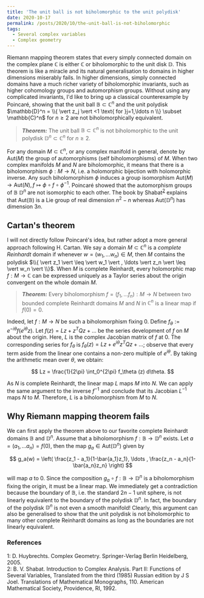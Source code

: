 ```yaml
---
title: 'The unit ball is not biholomorphic to the unit polydisk'
date: 2020-10-17
permalink: /posts/2020/10/the-unit-ball-is-not-biholomorphic
tags:
  - Several complex variables
  - Complex geometry
---
```


Riemann mapping theorem states that every simply connected domain on the complex plane $\mathbb{C}$ is either $\mathbb{C}$ or biholomorphic to the unit disk $\mathbb{D}$. This theorem is like a miracle and its natural generalisation to domains in higher dimensions miserably fails. In higher dimensions, simply connected domains have a much richer variety of biholomorphic invariants, such as higher cohomology groups and automorphism groups. Without using any complicated invariants, I'd like to bring up a classical counterexample by Poincaré, showing that the unit ball $\mathbb{B} \subset \mathbb{C}^n$ and the unit polydisk $\mathbb{D}^n = \\{ \vert z_j \vert <1 \text{ for }j=1,\ldots n \\} \subset \mathbb{C}^n$ for $n \geq 2$ are not biholomorphically equivalent.

> **_Theorem:_** The unit ball $\mathbb{B} \subset \mathbb{C}^n$ is not biholomorphic to the unit polydisk $\mathbb{D}^n \subset \mathbb{C}^n$ for $n \geq 2$.

For any domain $M \subset \mathbb{C}^n$, or any complex manifold in general, denote by $\text{Aut}(M)$ the group of automorphisms (self biholomorphisms) of $M$. When two complex manifolds $M$ and $N$ are biholomorphic, it means that there is a biholomorphism $\phi: M \to N$, i.e. a holomorphic bijection with holomorphic inverse. Any such biholomorphism $\phi$ induces a group isomorphism
$\text{Aut}(M) \to \text{Aut}(N), f \mapsto \phi \circ f \circ \phi^{-1}$. Poincaré showed that the automorphism groups of $\mathbb{B}$ $\mathbb{D}^n$ are not isomorphic to each other. The book by Shabat<sup>[2](#fn2)</sup> explains that $\text{Aut}(\mathbb{B})$ is a Lie group of real dimension $n^2-n$ whereas $\text{Aut}(\mathbb{D}^n)$ has dimension $3n$.

## Cartan's theorem

I will not directly follow Poincaré's idea, but rather adopt a more general approach following H. Cartan. We say a domain $M \subset \mathbb{C}^n$ is a *complete Reinhardt* domain if whenever $w = (w_1,\ldots w_n) \in M$, then $M$ contains the polydisk $\\{ \vert z_1 \vert  \leq  \vert w_1 \vert , \ldots  \vert z_n \vert \leq  \vert w_n \vert \\}$. When $M$ is complete Reinhardt, every holomorphic map $f:M \to \mathbb{C}$ can be expressed uniquely as a Taylor series about the origin convergent on the whole domain $M$.

> **_Theorem:_** Every biholomorphism $f = (f_1,\ldots f_n): M \to N$ between two bounded complete Reinhardt domains $M$ and $N$ in $\mathbb{C}^n$ is a linear map if $f(0)=0$.

Indeed, let $f: M \to N$ be such a biholomorphism fixing $0$. Define $f_\theta := e^{-i\theta} f(e^{i\theta} z)$. Let $f(z) = Lz + z^{T} Q z + \ldots$ be the series development of $f$ on $M$ about the origin. Here, $L$ is the complex Jacobian matrix of $f$ at $0$. The corresponding series for $f_\theta$ is $f_\theta(z) = Lz + e^{i\theta}z^T Q z + \ldots$; observe that every term aside from the linear one contains a non-zero multiple of $e^{i\theta}$. By taking the arithmetic mean over $\theta$, we obtain:

$$
Lz = \frac{1}{2\pi} \int_0^{2\pi} f_\theta (z) d\theta.
$$

As $N$ is complete Reinhardt, the linear map $L$ maps $M$ into $N$. We can apply the same argument to the inverse $f^{-1}$ and conclude that its Jacobian $L^{-1}$ maps $N$ to $M$. Therefore, $L$ is a biholomorphism from $M$ to $N$.

## Why Riemann mapping theorem fails

We can first apply the theorem above to our favorite complete Reinhardt domains $\mathbb{B}$ and $\mathbb{D}^n$. Assume that a biholomorphism $f: \mathbb{B} \to \mathbb{D}^n$ exists. Let $a = (a_1,\ldots a_n) = f(0)$, then the map $g_a \in \text{Aut}(\mathbb{D}^n)$ given by

$$
g_a(w) = \left( \frac{z_1 - a_1}{1-\bar{a_1}z_1}, \ldots , \frac{z_n - a_n}{1-\bar{a_n}z_n} \right)
$$

will map $a$ to $0$. Since the composition $g_a \circ f : \mathbb{B} \to \mathbb{D}^n$ is a biholomorphism fixing the origin, it must be a linear map. We immediately get a contradiction because the boundary of $\mathbb{B}$, i.e. the standard $2n-1$ unit sphere, is not linearly equivalent to the boundary of the polydisk $\mathbb{D}^n$. In fact, the boundary of the polydisk $\mathbb{D}^n$ is not even a smooth manifold! Clearly, this argument can also be generalised to show that the unit polydisk is not biholomorphic to many other complete Reinhardt domains as long as the boundaries are not linearly equivalent.

### References

<a name="fn1">1</a>: D. Huybrechts. Complex Geometry. Springer-Verlag Berlin Heidelberg, 2005.   
<a name="fn1">2</a>: B. V. Shabat. Introduction to Complex Analysis. Part II: Functions of Several Variables, Translated from the third (1985) Russian edition by J S Joel. Translations of Mathematical Monographs, 110. American Mathematical Society, Providence, RI, 1992.
